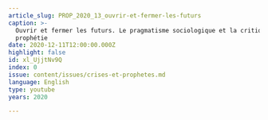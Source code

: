 ```yaml
---
article_slug: PROP_2020_13_ouvrir-et-fermer-les-futurs
caption: >-
  Ouvrir et fermer les futurs. Le pragmatisme sociologique et la critique de la
  prophétie
date: 2020-12-11T12:00:00.000Z
highlight: false
id: xl_UjjtNv9Q
index: 0
issue: content/issues/crises-et-prophetes.md
language: English
type: youtube
years: 2020

---
```

